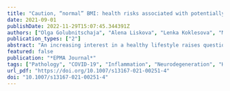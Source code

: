 ```yaml
---
title: "Caution, “normal” BMI: health risks associated with potentially masked individual underweight—EPMA Position Paper 2021"
date: 2021-09-01
publishDate: 2022-11-29T15:07:45.344391Z
authors: ["Olga Golubnitschaja", "Alena Liskova", "Lenka Koklesova", "Marek Samec", "Kamil Biringer", "Dietrich Büsselberg", "Halina Podbielska", "Anatolij A. Kunin", "Maria E. Evsevyeva", "Niva Shapira", "Friedemann Paul", "Carl Erb", "Detlef E. Dietrich", "Dieter Felbel", "Alexander Karabatsiakis", "Rostyslav Bubnov", "Jiri Polivka", "Jiri Polivka", "Colin Birkenbihl", "Holger Fröhlich", "Martin Hofmann-Apitius", "Peter Kubatka"]
publication_types: ["2"]
abstract: "An increasing interest in a healthy lifestyle raises questions about optimal body weight. Evidently, it should be clearly discriminated between the standardised “normal” body weight and individually optimal weight. To this end, the basic principle of personalised medicine “one size does not fit all” has to be applied. Contextually, “normal” but e.g. borderline body mass index might be optimal for one person but apparently suboptimal for another one strongly depending on the individual genetic predisposition, geographic origin, cultural and nutritional habits and relevant lifestyle parameters—all included into comprehensive individual patient profile. Even if only slightly deviant, both overweight and underweight are acknowledged risk factors for a shifted metabolism which, if being not optimised, may strongly contribute to the development and progression of severe pathologies. Development of innovative screening programmes is essential to promote population health by application of health risks assessment, individualised patient profiling and multi-parametric analysis, further used for cost-effective targeted prevention and treatments tailored to the person. The following healthcare areas are considered to be potentially strongly benefiting from the above proposed measures: suboptimal health conditions, sports medicine, stress overload and associated complications, planned pregnancies, periodontal health and dentistry, sleep medicine, eye health and disorders, inflammatory disorders, healing and pain management, metabolic disorders, cardiovascular disease, cancers, psychiatric and neurologic disorders, stroke of known and unknown aetiology, improved individual and population outcomes under pandemic conditions such as COVID-19. In a long-term way, a significantly improved healthcare economy is one of benefits of the proposed paradigm shift from reactive to Predictive, Preventive and Personalised Medicine (PPPM/3PM). A tight collaboration between all stakeholders including scientific community, healthcare givers, patient organisations, policy-makers and educators is essential for the smooth implementation of 3PM concepts in daily practice."
featured: false
publication: "*EPMA Journal*"
tags: ["Pathology", "COVID-19", "Inflammation", "Neurodegeneration", "Health economy", "Health policy", "Cardiovascular disease", "Pregnancy", "Stroke", "Vasoconstriction", "Wound healing", "Molecular patterns", "Disease development", "Cancers", "Nutrition", "Adults", "Anorexia athletica", "Anthropometrics", "Artificial intelligence in medicine", "Big data management", "Biomarker panel", "BMI deviation", "Body fluids", "Body weight", "Communicable", "Deficits", "Elderly", "Endothelin-1", "Fat", "Flammer syndrome", "Healthcare", "Hypoxic effects", "Immune system", "Individualised patient profile", "Innovative population Screening Programme", "Intentional", "Manifestation", "Medical imaging", "Metabolic pathways", "Microbiome", "Modelling", "Multi-level diagnostics", "Multi-parametric analysis", "Neurology", "Non-communicable disorders", "Overweight", "Population health", "Predictive preventive personalised medicine (3PM/PPPM)", "Progression", "Reproductive dysfunction", "ROS", "Sports medicine", "Systemic ischemia", "Underweight", "Unintentional", "Weight loss", "Well-being", "Youth"]
url_pdf: "https://doi.org/10.1007/s13167-021-00251-4"
doi: "10.1007/s13167-021-00251-4"
---
```


